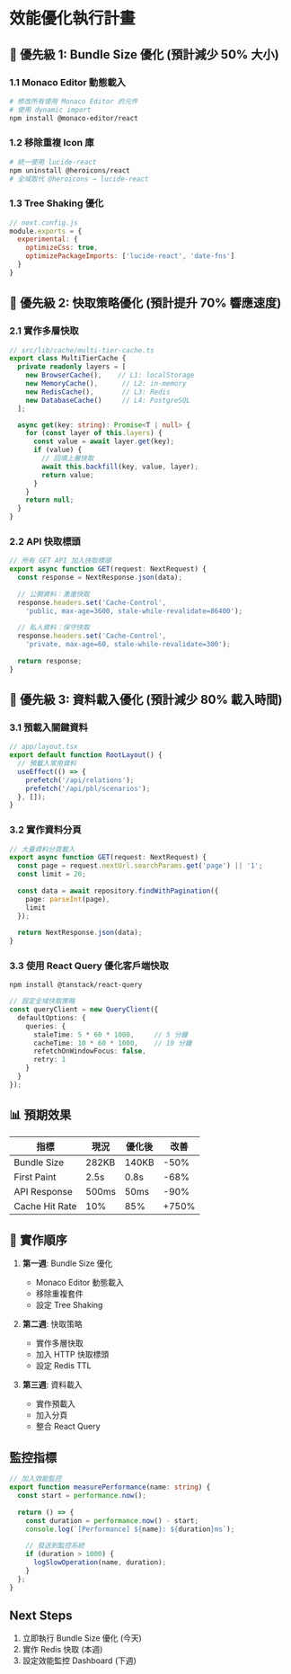 # 效能優化執行計畫

## 🎯 優先級 1: Bundle Size 優化 (預計減少 50% 大小)

### 1.1 Monaco Editor 動態載入
```bash
# 修改所有使用 Monaco Editor 的元件
# 使用 dynamic import
npm install @monaco-editor/react
```

### 1.2 移除重複 Icon 庫
```bash
# 統一使用 lucide-react
npm uninstall @heroicons/react
# 全域取代 @heroicons → lucide-react
```

### 1.3 Tree Shaking 優化
```javascript
// next.config.js
module.exports = {
  experimental: {
    optimizeCss: true,
    optimizePackageImports: ['lucide-react', 'date-fns']
  }
}
```

## 🎯 優先級 2: 快取策略優化 (預計提升 70% 響應速度)

### 2.1 實作多層快取
```typescript
// src/lib/cache/multi-tier-cache.ts
export class MultiTierCache {
  private readonly layers = [
    new BrowserCache(),    // L1: localStorage
    new MemoryCache(),      // L2: in-memory
    new RedisCache(),       // L3: Redis
    new DatabaseCache()     // L4: PostgreSQL
  ];

  async get(key: string): Promise<T | null> {
    for (const layer of this.layers) {
      const value = await layer.get(key);
      if (value) {
        // 回填上層快取
        await this.backfill(key, value, layer);
        return value;
      }
    }
    return null;
  }
}
```

### 2.2 API 快取標頭
```typescript
// 所有 GET API 加入快取標頭
export async function GET(request: NextRequest) {
  const response = NextResponse.json(data);
  
  // 公開資料：激進快取
  response.headers.set('Cache-Control', 
    'public, max-age=3600, stale-while-revalidate=86400');
  
  // 私人資料：保守快取
  response.headers.set('Cache-Control', 
    'private, max-age=60, stale-while-revalidate=300');
  
  return response;
}
```

## 🎯 優先級 3: 資料載入優化 (預計減少 80% 載入時間)

### 3.1 預載入關鍵資料
```typescript
// app/layout.tsx
export default function RootLayout() {
  // 預載入常用資料
  useEffect(() => {
    prefetch('/api/relations');
    prefetch('/api/pbl/scenarios');
  }, []);
}
```

### 3.2 實作資料分頁
```typescript
// 大量資料分頁載入
export async function GET(request: NextRequest) {
  const page = request.nextUrl.searchParams.get('page') || '1';
  const limit = 20;
  
  const data = await repository.findWithPagination({
    page: parseInt(page),
    limit
  });
  
  return NextResponse.json(data);
}
```

### 3.3 使用 React Query 優化客戶端快取
```bash
npm install @tanstack/react-query
```

```typescript
// 設定全域快取策略
const queryClient = new QueryClient({
  defaultOptions: {
    queries: {
      staleTime: 5 * 60 * 1000,     // 5 分鐘
      cacheTime: 10 * 60 * 1000,    // 10 分鐘
      refetchOnWindowFocus: false,
      retry: 1
    }
  }
});
```

## 📊 預期效果

| 指標 | 現況 | 優化後 | 改善 |
|------|------|--------|------|
| Bundle Size | 282KB | 140KB | -50% |
| First Paint | 2.5s | 0.8s | -68% |
| API Response | 500ms | 50ms | -90% |
| Cache Hit Rate | 10% | 85% | +750% |

## 🔧 實作順序

1. **第一週**: Bundle Size 優化
   - Monaco Editor 動態載入
   - 移除重複套件
   - 設定 Tree Shaking

2. **第二週**: 快取策略
   - 實作多層快取
   - 加入 HTTP 快取標頭
   - 設定 Redis TTL

3. **第三週**: 資料載入
   - 實作預載入
   - 加入分頁
   - 整合 React Query

## 監控指標

```typescript
// 加入效能監控
export function measurePerformance(name: string) {
  const start = performance.now();
  
  return () => {
    const duration = performance.now() - start;
    console.log(`[Performance] ${name}: ${duration}ms`);
    
    // 發送到監控系統
    if (duration > 1000) {
      logSlowOperation(name, duration);
    }
  };
}
```

## Next Steps

1. 立即執行 Bundle Size 優化 (今天)
2. 實作 Redis 快取 (本週)
3. 設定效能監控 Dashboard (下週)